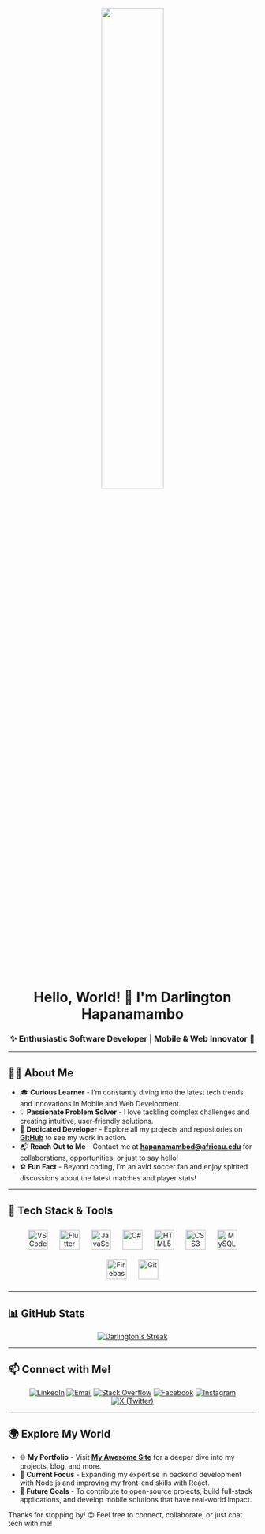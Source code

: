 <p align="center">
   <a href="#"><img src="https://drive.google.com/uc?id=1N8eACrf0Yst-wEXGU5K9-tCYD98xCu0o&export=view" width="50%" height="50%"></a>
</p>

<h1 align="center">Hello, World! 👋 I'm Darlington Hapanamambo</h1>
<h3 align="center">✨ Enthusiastic Software Developer | Mobile & Web Innovator 🚀</h3>

---

## 🧑‍💻 About Me

- 🎓 **Curious Learner** - I’m constantly diving into the latest tech trends and innovations in Mobile and Web Development.
- 💡 **Passionate Problem Solver** - I love tackling complex challenges and creating intuitive, user-friendly solutions.
- 💼 **Dedicated Developer** - Explore all my projects and repositories on **[GitHub](https://github.com/darlingtonhp)** to see my work in action.
- 📬 **Reach Out to Me** - Contact me at **hapanamambod@africau.edu** for collaborations, opportunities, or just to say hello!
- ⚽️ **Fun Fact** - Beyond coding, I’m an avid soccer fan and enjoy spirited discussions about the latest matches and player stats!

---

## 🔧 Tech Stack & Tools

<p align="center">
    <a href="https://code.visualstudio.com/"><img src="https://cdn.icon-icons.com/icons2/2107/PNG/48/file_type_vscode_icon_130084.png" title="VS Code" width="40px" style="padding:10px;"/></a>
    <a href="https://flutter.dev/" target="_blank"><img src="https://cdn.iconscout.com/icon/free/png-48/free-flutter-2038877-1720090.png" title="Flutter" width="40px" style="padding:10px;"/></a>
    <a href="https://developer.mozilla.org/en-US/docs/Web/JavaScript" target="_blank"><img src="https://img.icons8.com/color/48/000000/javascript.png" title="JavaScript" width="40px" style="padding:10px;"/></a>
    <a href="https://docs.microsoft.com/en-us/dotnet/csharp/" target="_blank"><img src="https://img.icons8.com/color/48/000000/c-sharp-logo.png" title="C#" width="40px" style="padding:10px;"/></a>
    <a href="https://www.w3.org/html/" target="_blank"><img src="https://img.icons8.com/color/48/000000/html-5.png" title="HTML5" width="40px" style="padding:10px;"/></a>
    <a href="https://www.w3schools.com/css/" target="_blank"><img src="https://img.icons8.com/color/48/000000/css3.png" title="CSS3" width="40px" style="padding:10px;"/></a>
    <a href="https://www.mysql.com/" target="_blank"><img src="https://img.icons8.com/fluent/50/000000/mysql-logo.png" title="MySQL" width="40px" style="padding:10px;"/></a>
    <a href="https://firebase.google.com/" target="_blank"><img src="https://img.icons8.com/color/48/000000/firebase.png" title="Firebase" width="40px" style="padding:10px;"/></a>
    <a href="https://git-scm.com/" target="_blank"><img src="https://img.icons8.com/color/48/000000/git.png" title="Git" width="40px" style="padding:10px;"/></a>
</p>

---

## 📊 GitHub Stats

<p align="center">
    <a href="https://github.com/darlingtonhp/github-readme-streak-stats">
        <img title="🔥 Check out my GitHub Streak Stats" alt="Darlington's Streak" src="https://github-readme-streak-stats.herokuapp.com/?user=darlingtonhp&theme=black-ice&hide_border=true&stroke=0000&background=060A0CD0"/>
    </a>
</p>

---

## 📫 Connect with Me!

<p align="center">
    <a href="https://www.linkedin.com/in/darlingtonhp"><img src="https://img.icons8.com/fluent/48/000000/linkedin.png" title="LinkedIn"/></a>
    <a href="mailto:hapanamambod@africau.edu"><img src="https://img.icons8.com/fluency/48/000000/gmail-new.png" title="Email"/></a>
    <a href="https://stackoverflow.com/users/14339632/darlingtonhp"><img src="https://img.icons8.com/color/48/000000/stackoverflow.png" title="Stack Overflow"/></a>
    <a href="https://www.facebook.com/darlhp/"><img src="https://img.icons8.com/color/48/000000/facebook-new.png" title="Facebook"/></a>
    <a href="https://www.instagram.com/darlingtonhp/"><img src="https://img.icons8.com/?size=48&id=32323&format=png" title="Instagram"/></a>
    <a href="https://x.com/_darlingtonhp"><img src="https://img.icons8.com/?size=48&id=13963&format=png" title="X (Twitter)"/></a>
</p>

---

## 🌍 Explore My World

- 🌐 **My Portfolio** - Visit **[My Awesome Site](https://darlingtonhp.github.io/darlingtonhp.io/)** for a deeper dive into my projects, blog, and more.
- 📅 **Current Focus** - Expanding my expertise in backend development with Node.js and improving my front-end skills with React.
- 🎯 **Future Goals** - To contribute to open-source projects, build full-stack applications, and develop mobile solutions that have real-world impact.

Thanks for stopping by! 😊 Feel free to connect, collaborate, or just chat tech with me!
